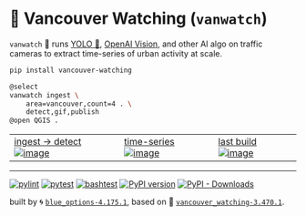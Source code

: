 # 🌈 Vancouver Watching (`vanwatch`)

`vanwatch` 🌈 runs [YOLO 🚀](https://github.com/ultralytics/ultralytics), [OpenAI Vision](https://github.com/kamangir/openai-commands/tree/main/openai_commands/vision), and other AI algo on traffic cameras to extract time-series of urban activity at scale.


```bash
pip install vancouver-watching
```

```bash
@select
vanwatch ingest \
	area=vancouver,count=4 . \
	detect,gif,publish
@open QGIS .
```

|   |   |   |
| --- | --- | --- |
| [ingest -> detect](https://github.com/kamangir/assets/raw/main/vanwatch/2023-11-25-openai-vision/QGIS.png?raw=true) [![image](https://github.com/kamangir/assets/raw/main/vanwatch/2023-11-25-openai-vision/QGIS.png?raw=true)](https://github.com/kamangir/assets/raw/main/vanwatch/2023-11-25-openai-vision/QGIS.png?raw=true) | [time-series](https://kamangir-public.s3.ca-central-1.amazonaws.com/vanwatch-cache-2024-02-28-21-04-19-26236.tar.gz) [![image](https://kamangir-public.s3.ca-central-1.amazonaws.com/2024-01-06-20-39-46-73614/2024-01-06-20-39-46-73614-2X.gif?raw=true&random=WzT8qBCz01Y9KJtd)](https://kamangir-public.s3.ca-central-1.amazonaws.com/vanwatch-cache-2024-02-28-21-04-19-26236.tar.gz) | [last build](https://kamangir-public.s3.ca-central-1.amazonaws.com/test_vancouver_watching_ingest/animation.gif?raw=true&random=eFWw6AvZL7JBiqKO) [![image](https://kamangir-public.s3.ca-central-1.amazonaws.com/test_vancouver_watching_ingest/animation.gif?raw=true&random=EIghjbczt9Onrbiu)](https://kamangir-public.s3.ca-central-1.amazonaws.com/test_vancouver_watching_ingest/animation.gif?raw=true&random=eFWw6AvZL7JBiqKO) |

---


[![pylint](https://github.com/kamangir/vancouver-watching/actions/workflows/pylint.yml/badge.svg)](https://github.com/kamangir/vancouver-watching/actions/workflows/pylint.yml) [![pytest](https://github.com/kamangir/vancouver-watching/actions/workflows/pytest.yml/badge.svg)](https://github.com/kamangir/vancouver-watching/actions/workflows/pytest.yml) [![bashtest](https://github.com/kamangir/vancouver-watching/actions/workflows/bashtest.yml/badge.svg)](https://github.com/kamangir/vancouver-watching/actions/workflows/bashtest.yml) [![PyPI version](https://img.shields.io/pypi/v/vancouver-watching.svg)](https://pypi.org/project/vancouver-watching/) [![PyPI - Downloads](https://img.shields.io/pypi/dd/vancouver-watching)](https://pypistats.org/packages/vancouver-watching)

built by 🌀 [`blue_options-4.175.1`](https://github.com/kamangir/awesome-bash-cli), based on 🌈 [`vancouver_watching-3.470.1`](https://github.com/kamangir/vancouver-watching).

